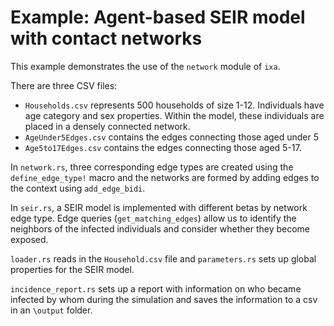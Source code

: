 # Example: Agent-based SEIR model with contact networks

This example demonstrates the use of the `network` module of `ixa`.

There are three CSV files:
* `Households.csv` represents 500 households of size 1-12.  Individuals have age category and sex properties.  Within the model, these individuals are placed in a densely connected network.
* `AgeUnder5Edges.csv` contains the edges connecting those aged under 5
* `Age5to17Edges.csv` contains the edges connecting those aged 5-17.

In `network.rs`, three corresponding edge types are created using the
`define_edge_type!` macro and the networks are formed by adding edges  to the context using `add_edge_bidi`.

In `seir.rs`, a SEIR model is implemented with different betas by network edge type.  Edge queries (`get_matching_edges`) allow us to identify the neighbors of the infected individuals and consider whether they become exposed.

`loader.rs` reads in the `Household.csv` file and `parameters.rs` sets up global properties for the SEIR model.

`incidence_report.rs` sets up a report with information on who became infected by whom during the simulation and saves the information to a csv in an `\output` folder.
